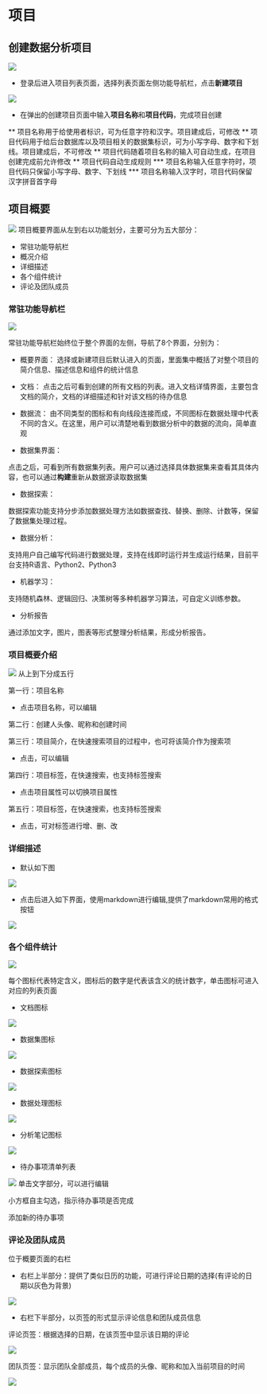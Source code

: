 
# 项目


## 创建数据分析项目

![](images/project-create-toolbar.png)
* 登录后进入项目列表页面，选择列表页面左侧功能导航栏，点击**新建项目**


![](images/project-create.png)
* 在弹出的创建项目页面中输入**项目名称**和**项目代码**，完成项目创建


** 项目名称用于给使用者标识，可为任意字符和汉字。项目建成后，可修改
** 项目代码用于给后台数据库以及项目相关的数据集标识，可为小写字母、数字和下划线。项目建成后，不可修改
** 项目代码随着项目名称的输入可自动生成，在项目创建完成前允许修改
** 项目代码自动生成规则
*** 项目名称输入任意字符时，项目代码只保留小写字母、数字、下划线
*** 项目名称输入汉字时，项目代码保留汉字拼音首字母



## 项目概要

![](images/project-home-page.png)
项目概要界面从左到右以功能划分，主要可分为五大部分：

- 常驻功能导航栏
- 概况介绍
- 详细描述
- 各个组件统计
- 评论及团队成员


### 常驻功能导航栏

![](images/project-home-page-toolbar.png)

常驻功能导航栏始终位于整个界面的左侧，导航了8个界面，分别为：
- 概要界面：
选择或新建项目后默认进入的页面，里面集中概括了对整个项目的简介信息、描述信息和组件的统计信息

- 文档：
点击之后可看到创建的所有文档的列表。进入文档详情界面，主要包含文档的简介，文档的详细描述和针对该文档的待办信息

- 数据流：
由不同类型的图标和有向线段连接而成，不同图标在数据处理中代表不同的含义。在这里，用户可以清楚地看到数据分析中的数据的流向，简单直观

- 数据集界面：

点击之后，可看到所有数据集列表。用户可以通过选择具体数据集来查看其具体内容，也可以通过**构建**重新从数据源读取数据集

- 数据探索：

数据探索功能支持分步添加数据处理方法如数据查找、替换、删除、计数等，保留了数据集处理过程。

- 数据分析：

支持用户自己编写代码进行数据处理，支持在线即时运行并生成运行结果，目前平台支持R语言、Python2、Python3

- 机器学习：

支持随机森林、逻辑回归、决策树等多种机器学习算法，可自定义训练参数。

- 分析报告

通过添加文字，图片，图表等形式整理分析结果，形成分析报告。



### 项目概要介绍

![](images/project-home-page-summary.png)
从上到下分成五行

第一行：项目名称

- 点击项目名称，可以编辑

第二行：创建人头像、昵称和创建时间

第三行：项目简介，在快速搜索项目的过程中，也可将该简介作为搜索项

- 点击，可以编辑

第四行：项目标签，在快速搜索，也支持标签搜索

- 点击项目属性可以切换项目属性

第五行：项目标签，在快速搜索，也支持标签搜索

- 点击，可对标签进行增、删、改


### 详细描述

- 默认如下图

![](images/project-home-page-detail.png)

- 点击后进入如下界面，使用markdown进行编辑,提供了markdown常用的格式按钮

![](images/project-home-page-detail-edit.png)


### 各个组件统计

![](images/project-home-page-components.png)

每个图标代表特定含义，图标后的数字是代表该含义的统计数字，单击图标可进入对应的列表页面

- 文档图标

![](images/project-home-page-components-requirements.png)

- 数据集图标

![](images/project-home-page-components-datasets.png)

- 数据探索图标

![](images/project-home-page-components-processing.png)

- 数据处理图标

![](images/project-home-page-components-dataflows.png)

- 分析笔记图标

![](images/project-home-page-components-analysis.png)

- 待办事项清单列表

![](images/project-home-page-components-arrangements.png)
单击文字部分，可以进行编辑

小方框自主勾选，指示待办事项是否完成

添加新的待办事项


### 评论及团队成员

位于概要页面的右栏

- 右栏上半部分：提供了类似日历的功能，可进行评论日期的选择(有评论的日期以灰色为背景)

![](images/project-home-page-calendar.png)

- 右栏下半部分，以页签的形式显示评论信息和团队成员信息

评论页签：根据选择的日期，在该页签中显示该日期的评论

![](images/project-home-page-comments.png)

团队页签：显示团队全部成员，每个成员的头像、昵称和加入当前项目的时间

![](images/project-home-page-group.png)

































